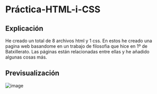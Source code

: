 # Práctica-HTML-i-CSS

## Explicación

He creado un total de 8 archivos html y 1 css. En estos he creado una pagina web basandome en un trabajo de filosofia que hice en 1º de Batxillerato. Las páginas están relacionadas entre ellas y he añadido algunas cosas más.

## Previsualización

![image](https://user-images.githubusercontent.com/114769152/224703345-23e5fe10-4363-4b2f-a285-c20d2a0a5142.png)
